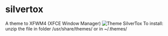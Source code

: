 # silvertox
A theme to XFWM4 (XFCE Window Manager)
![Theme SilverTox](https://user-images.githubusercontent.com/9018264/26944697-d33fc588-4c5f-11e7-95cc-717335514f05.jpg)
To install: 
unzip the file in folder /usr/share/themes/ or in ~/.themes/
